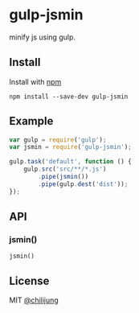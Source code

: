 # gulp-jsmin

minify js using gulp.

## Install

Install with [npm](https://npmjs.org/package/gulp-jsmin)

```
npm install --save-dev gulp-jsmin
```


## Example

```js
var gulp = require('gulp');
var jsmin = require('gulp-jsmin');

gulp.task('default', function () {
	gulp.src('src/**/*.js')
		.pipe(jsmin())
		.pipe(gulp.dest('dist'));
});
```


## API

### jsmin()

```
jsmin()
```

## License

MIT [@chilijung](http://github.com/chilijung)
